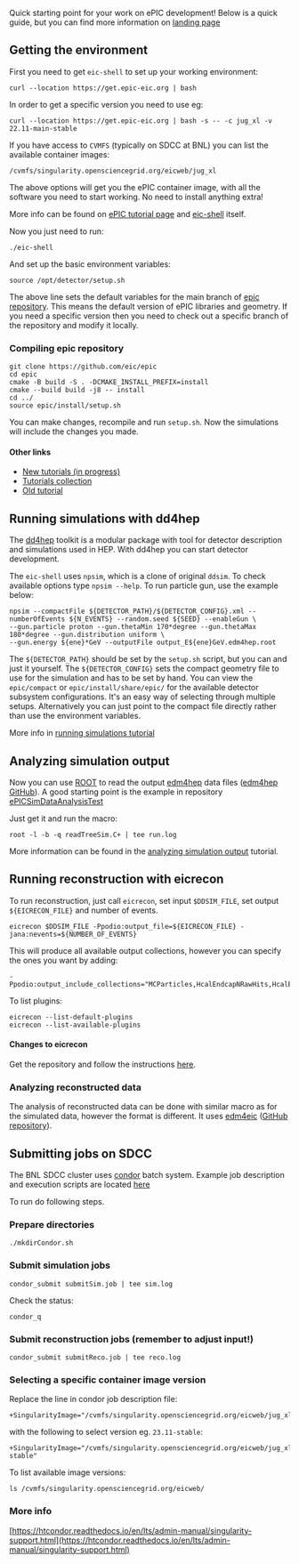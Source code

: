 
Quick starting point for your work on ePIC development! Below is a quick guide, but you can find more information on [landing page](https://eic.github.io/documentation/landingpage.html)

## Getting the environment

First you need to get ```eic-shell``` to set up your working environment:

```Sh
curl --location https://get.epic-eic.org | bash
```

In order to get a specific version you need to use eg:

```Sh
curl --location https://get.epic-eic.org | bash -s -- -c jug_xl -v 22.11-main-stable
```

If you have access to ```CVMFS``` (typically on SDCC at BNL) you can list the available container images:

```
/cvmfs/singularity.opensciencegrid.org/eicweb/jug_xl
```

The above options will get you the ePIC container image, with all the software you need to start working. No need to install anything extra!

More info can be found on [ePIC tutorial page](https://eic.github.io/tutorial-setting-up-environment/setup.html) and [eic-shell](https://eic.github.io/tutorial-setting-up-environment/02-eic-shell/index.html) itself.

Now you just need to run:

```./eic-shell```

And set up the basic environment variables:

```Sh
source /opt/detector/setup.sh
```

The above line sets the default variables for the main branch of [epic repository](https://github.com/eic/epic). This means the default version of ePIC libraries and geometry. If you need a specific version then you need to check out a specific branch of the repository and modify it locally.

### Compiling epic repository


```Sh
git clone https://github.com/eic/epic
cd epic
cmake -B build -S . -DCMAKE_INSTALL_PREFIX=install
cmake --build build -j8 -- install
cd ../
source epic/install/setup.sh
```

You can make changes, recompile and run ``setup.sh``. Now the simulations will include the changes you made.

#### Other links

- [New tutorials (in progress)](https://eic.github.io/documentation/tutorials.html)
- [Tutorials collection](https://indico.bnl.gov/category/443/)
- [Old tutorial](https://eic.phy.anl.gov/tutorials/eic_tutorial/)

## Running simulations with dd4hep

The [dd4hep](https://dd4hep.web.cern.ch/dd4hep/) toolkit is a modular package with tool for detector description and simulations used in HEP. With dd4hep you can start detector development.

The ```eic-shell``` uses ``npsim``, which is a clone of original ``ddsim``. To check available options type ```npsim --help```. To run particle gun, use the example below:

```
npsim --compactFile ${DETECTOR_PATH}/${DETECTOR_CONFIG}.xml --numberOfEvents ${N_EVENTS} --random.seed ${SEED} --enableGun \
--gun.particle proton --gun.thetaMin 170*degree --gun.thetaMax 180*degree --gun.distribution uniform \
--gun.energy ${ene}*GeV --outputFile output_E${ene}GeV.edm4hep.root
```

The ```${DETECTOR_PATH}``` should be set by the ``setup.sh`` script, but you can and just it yourself. The ``${DETECTOR_CONFIG}`` sets the compact geometry file to use for the simulation and has to be set by hand. You can view the ``epic/compact`` or ``epic/install/share/epic/`` for the available detector subsystem configurations. It's an easy way of selecting through multiple setups. Alternatively you can just point to the compact file directly rather than use the environment variables.

More info in [running simulations tutorial](https://indico.bnl.gov/event/18374/)

## Analyzing simulation output

Now you can use [ROOT](https://root.cern/) to read the output [edm4hep](https://edm4hep.web.cern.ch/) data files ([edm4hep GitHub](https://github.com/key4hep/EDM4hep)). A good starting point is the example in repository [ePICSimDataAnalysisTest](https://github.com/lkosarz/ePICSimDataAnalysisTest)


Just get it and run the macro:

```Sh
root -l -b -q readTreeSim.C+ | tee run.log
```

More information can be found in the [analyzing simulation output](https://indico.bnl.gov/event/18373/) tutorial.


## Running reconstruction with eicrecon

To run reconstruction, just call ``eicrecon``, set input ``$DDSIM_FILE``, set output ``${EICRECON_FILE}`` and number of events.

```Sh
eicrecon $DDSIM_FILE -Ppodio:output_file=${EICRECON_FILE} -jana:nevents=${NUMBER_OF_EVENTS}
```

This will produce all available output collections, however you can specify the ones you want by adding:
```Sh
-Ppodio:output_include_collections="MCParticles,HcalEndcapNRawHits,HcalEndcapNRecHits"
```

To list plugins:
```Sh
eicrecon --list-default-plugins  
eicrecon --list-available-plugins
```

#### Changes to eicrecon

Get the repository and follow the instructions [here](https://github.com/eic/EICrecon).

### Analyzing reconstructed data

The analysis of reconstructed data can be done with similar macro as for the simulated data, however the format is different. It uses [edm4eic](https://eic.github.io/EDM4eic/) ([GitHub repository](https://github.com/eic/EDM4eic)).

## Submitting jobs on SDCC

The BNL SDCC cluster uses [condor](https://htcondor.org/) batch system. Example job description and execution scripts are located [here](https://github.com/lkosarz/ePICcondorScripts)

To run do following steps.
### Prepare directories
  
```Sh
./mkdirCondor.sh
```

### Submit simulation jobs  

```Sh
condor_submit submitSim.job | tee sim.log
```

Check the status:
```Sh
condor_q
```
### Submit reconstruction jobs (remember to adjust input!)
    
```Sh
condor_submit submitReco.job | tee reco.log
```
### Selecting a specific container image version
  
Replace the line in condor job description file:
  
```Sh
+SingularityImage="/cvmfs/singularity.opensciencegrid.org/eicweb/jug_xl:nightly"
```

with the following to select version eg. `23.11-stable`:

```Sh
+SingularityImage="/cvmfs/singularity.opensciencegrid.org/eicweb/jug_xl:23.11-stable"
```

To list available image versions:

```Sh
ls /cvmfs/singularity.opensciencegrid.org/eicweb/
```

### More info
  
[https://htcondor.readthedocs.io/en/lts/admin-manual/singularity-support.html](https://htcondor.readthedocs.io/en/lts/admin-manual/singularity-support.html)



